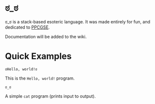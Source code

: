 # ಠ_ಠ
ಠ_ಠ is a stack-based esoteric language. It was made entirely for fun, and dedicated to [PPCGSE](https://codegolf.xyz).

Documentation will be added to the wiki.
# Quick Examples
```
ಠHello, world!ಠ
```
This is the `Hello, world!` program.
```
ಠ_ಠ
```
A simple `cat` program (prints input to output).